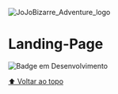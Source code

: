 ![JoJoBizarre_Adventure_logo](https://user-images.githubusercontent.com/108842368/195401877-d1e420a5-8093-44fc-8ab3-e387294ee190.png) 
# Landing-Page

![Badge em Desenvolvimento](http://img.shields.io/static/v1?label=STATUS&message=EM%20DESENVOLVIMENTO&color=PINK&style=for-the-badge)

[⬆ Voltar ao topo](#Landing-Page)<br>
